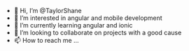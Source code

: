 - 👋 Hi, I’m @TaylorShane
- 👀 I’m interested in angular and mobile development
- 🌱 I’m currently learning angular and ionic
- 💞️ I’m looking to collaborate on projects with a good cause
- 📫 How to reach me ...

<!---
TaylorShane/TaylorShane is a ✨ special ✨ repository because its `README.md` (this file) appears on your GitHub profile.
You can click the Preview link to take a look at your changes.
--->
